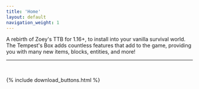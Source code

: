 ```yaml
---
title: 'Home'
layout: default
navigation_weight: 1
---
```


A rebirth of Zoey's TTB for 1.16+, to install into your vanilla survival world.  
The Tempest's Box adds countless features that add to the game, providing you with many new items, blocks, entities, and more!

<div><hr class='separator'><br></div>

{% include download_buttons.html %}
